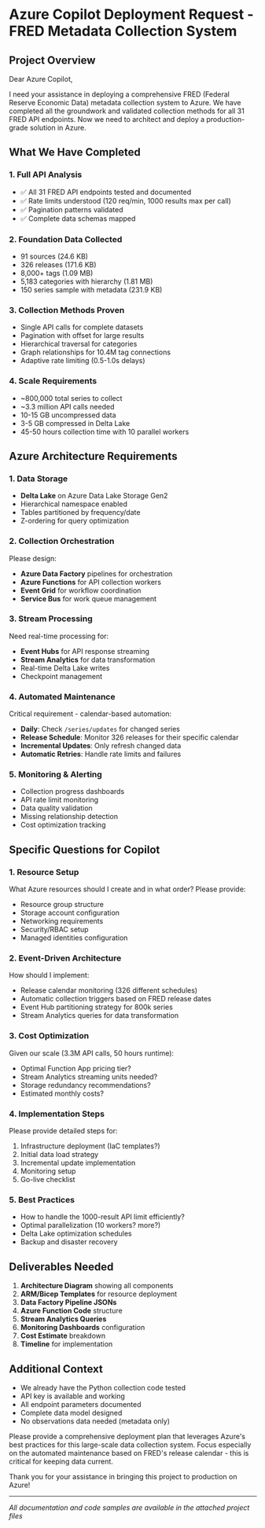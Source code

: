 # Azure Copilot Deployment Request - FRED Metadata Collection System

## Project Overview

Dear Azure Copilot,

I need your assistance in deploying a comprehensive FRED (Federal Reserve Economic Data) metadata collection system to Azure. We have completed all the groundwork and validated collection methods for all 31 FRED API endpoints. Now we need to architect and deploy a production-grade solution in Azure.

## What We Have Completed

### 1. Full API Analysis
- ✅ All 31 FRED API endpoints tested and documented
- ✅ Rate limits understood (120 req/min, 1000 results max per call)
- ✅ Pagination patterns validated
- ✅ Complete data schemas mapped

### 2. Foundation Data Collected
- 91 sources (24.6 KB)
- 326 releases (171.6 KB)
- 8,000+ tags (1.09 MB)
- 5,183 categories with hierarchy (1.81 MB)
- 150 series sample with metadata (231.9 KB)

### 3. Collection Methods Proven
- Single API calls for complete datasets
- Pagination with offset for large results
- Hierarchical traversal for categories
- Graph relationships for 10.4M tag connections
- Adaptive rate limiting (0.5-1.0s delays)

### 4. Scale Requirements
- ~800,000 total series to collect
- ~3.3 million API calls needed
- 10-15 GB uncompressed data
- 3-5 GB compressed in Delta Lake
- 45-50 hours collection time with 10 parallel workers

## Azure Architecture Requirements

### 1. Data Storage
- **Delta Lake** on Azure Data Lake Storage Gen2
- Hierarchical namespace enabled
- Tables partitioned by frequency/date
- Z-ordering for query optimization

### 2. Collection Orchestration
Please design:
- **Azure Data Factory** pipelines for orchestration
- **Azure Functions** for API collection workers
- **Event Grid** for workflow coordination
- **Service Bus** for work queue management

### 3. Stream Processing
Need real-time processing for:
- **Event Hubs** for API response streaming
- **Stream Analytics** for data transformation
- Real-time Delta Lake writes
- Checkpoint management

### 4. Automated Maintenance
Critical requirement - calendar-based automation:
- **Daily**: Check `/series/updates` for changed series
- **Release Schedule**: Monitor 326 releases for their specific calendar
- **Incremental Updates**: Only refresh changed data
- **Automatic Retries**: Handle rate limits and failures

### 5. Monitoring & Alerting
- Collection progress dashboards
- API rate limit monitoring
- Data quality validation
- Missing relationship detection
- Cost optimization tracking

## Specific Questions for Copilot

### 1. Resource Setup
What Azure resources should I create and in what order? Please provide:
- Resource group structure
- Storage account configuration
- Networking requirements
- Security/RBAC setup
- Managed identities configuration

### 2. Event-Driven Architecture
How should I implement:
- Release calendar monitoring (326 different schedules)
- Automatic collection triggers based on FRED release dates
- Event Hub partitioning strategy for 800k series
- Stream Analytics queries for data transformation

### 3. Cost Optimization
Given our scale (3.3M API calls, 50 hours runtime):
- Optimal Function App pricing tier?
- Stream Analytics streaming units needed?
- Storage redundancy recommendations?
- Estimated monthly costs?

### 4. Implementation Steps
Please provide detailed steps for:
1. Infrastructure deployment (IaC templates?)
2. Initial data load strategy
3. Incremental update implementation
4. Monitoring setup
5. Go-live checklist

### 5. Best Practices
- How to handle the 1000-result API limit efficiently?
- Optimal parallelization (10 workers? more?)
- Delta Lake optimization schedules
- Backup and disaster recovery

## Deliverables Needed

1. **Architecture Diagram** showing all components
2. **ARM/Bicep Templates** for resource deployment
3. **Data Factory Pipeline JSONs**
4. **Azure Function Code** structure
5. **Stream Analytics Queries**
6. **Monitoring Dashboards** configuration
7. **Cost Estimate** breakdown
8. **Timeline** for implementation

## Additional Context

- We already have the Python collection code tested
- API key is available and working
- All endpoint parameters documented
- Complete data model designed
- No observations data needed (metadata only)

Please provide a comprehensive deployment plan that leverages Azure's best practices for this large-scale data collection system. Focus especially on the automated maintenance based on FRED's release calendar - this is critical for keeping data current.

Thank you for your assistance in bringing this project to production on Azure!

---
*All documentation and code samples are available in the attached project files*
